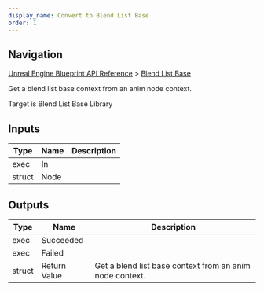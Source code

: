 ```yaml
---
display_name: Convert to Blend List Base
order: 1
---
```

## Navigation

[Unreal Engine Blueprint API Reference](https://dev.epicgames.com/documentation/en-us/unreal-engine/BlueprintAPI) > [Blend List Base](https://dev.epicgames.com/documentation/en-us/unreal-engine/BlueprintAPI/BlendListBase)

Get a blend list base context from an anim node context.

Target is Blend List Base Library

## Inputs

| Type | Name | Description |
| --- | --- | --- |
| exec | In |  |
| struct | Node |  |

## Outputs

| Type | Name | Description |
| --- | --- | --- |
| exec | Succeeded |  |
| exec | Failed |  |
| struct | Return Value | Get a blend list base context from an anim node context. |

